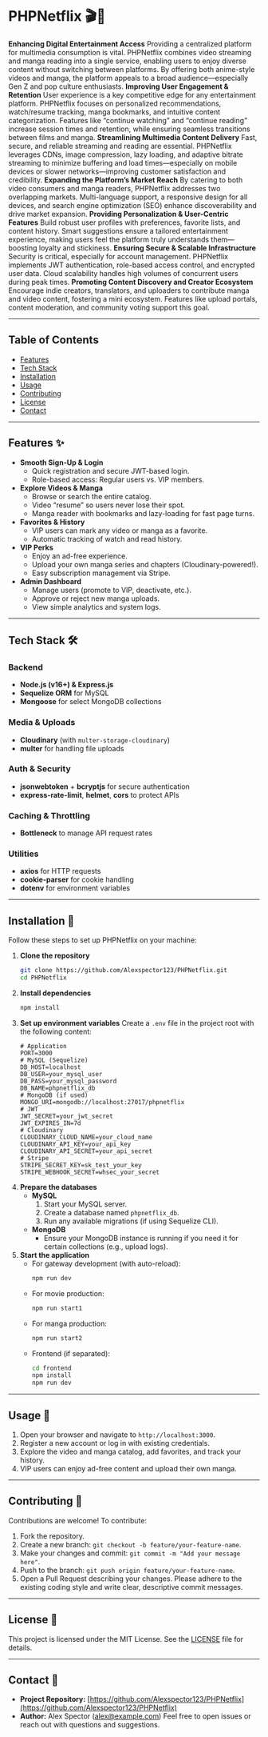 # PHPNetflix 🎬📖

**Enhancing Digital Entertainment Access**
Providing a centralized platform for multimedia consumption is vital. PHPNetflix combines video streaming and manga reading into a single service, enabling users to enjoy diverse content without switching between platforms. By offering both anime-style videos and manga, the platform appeals to a broad audience—especially Gen Z and pop culture enthusiasts.
**Improving User Engagement & Retention**
User experience is a key competitive edge for any entertainment platform. PHPNetflix focuses on personalized recommendations, watch/resume tracking, manga bookmarks, and intuitive content categorization. Features like “continue watching” and “continue reading” increase session times and retention, while ensuring seamless transitions between films and manga.
**Streamlining Multimedia Content Delivery**
Fast, secure, and reliable streaming and reading are essential. PHPNetflix leverages CDNs, image compression, lazy loading, and adaptive bitrate streaming to minimize buffering and load times—especially on mobile devices or slower networks—improving customer satisfaction and credibility.
**Expanding the Platform’s Market Reach**
By catering to both video consumers and manga readers, PHPNetflix addresses two overlapping markets. Multi-language support, a responsive design for all devices, and search engine optimization (SEO) enhance discoverability and drive market expansion.
**Providing Personalization & User-Centric Features**
Build robust user profiles with preferences, favorite lists, and content history. Smart suggestions ensure a tailored entertainment experience, making users feel the platform truly understands them—boosting loyalty and stickiness.
**Ensuring Secure & Scalable Infrastructure**
Security is critical, especially for account management. PHPNetflix implements JWT authentication, role-based access control, and encrypted user data. Cloud scalability handles high volumes of concurrent users during peak times.
**Promoting Content Discovery and Creator Ecosystem**
Encourage indie creators, translators, and uploaders to contribute manga and video content, fostering a mini ecosystem. Features like upload portals, content moderation, and community voting support this goal.

---

## Table of Contents
* [Features](#features-✨)
* [Tech Stack](#tech-stack-🛠️)
* [Installation](#installation-🚀)
* [Usage](#usage-🎉)
* [Contributing](#contributing-🙌)
* [License](#license-📄)
* [Contact](#contact-🤝)

---

## Features ✨
* **Smooth Sign-Up & Login**
  * Quick registration and secure JWT-based login.
  * Role-based access: Regular users vs. VIP members.
* **Explore Videos & Manga**
  * Browse or search the entire catalog.
  * Video “resume” so users never lose their spot.
  * Manga reader with bookmarks and lazy-loading for fast page turns.
* **Favorites & History**
  * VIP users can mark any video or manga as a favorite.
  * Automatic tracking of watch and read history.
* **VIP Perks**
  * Enjoy an ad-free experience.
  * Upload your own manga series and chapters (Cloudinary-powered!).
  * Easy subscription management via Stripe.
* **Admin Dashboard**
  * Manage users (promote to VIP, deactivate, etc.).
  * Approve or reject new manga uploads.
  * View simple analytics and system logs.

---

## Tech Stack 🛠️
### Backend
* **Node.js (v16+) & Express.js**
* **Sequelize ORM** for MySQL
* **Mongoose** for select MongoDB collections
### Media & Uploads
* **Cloudinary** (with `multer-storage-cloudinary`)
* **multer** for handling file uploads
### Auth & Security
* **jsonwebtoken** + **bcryptjs** for secure authentication
* **express-rate-limit**, **helmet**, **cors** to protect APIs
### Caching & Throttling
* **Bottleneck** to manage API request rates
### Utilities
* **axios** for HTTP requests
* **cookie-parser** for cookie handling
* **dotenv** for environment variables

---

## Installation 🚀
Follow these steps to set up PHPNetflix on your machine:
1. **Clone the repository**
   ```bash
   git clone https://github.com/Alexspector123/PHPNetflix.git
   cd PHPNetflix
   ```
2. **Install dependencies**
   ```bash
   npm install
   ```
3. **Set up environment variables**
   Create a `.env` file in the project root with the following content:
   ```env
   # Application
   PORT=3000
   # MySQL (Sequelize)
   DB_HOST=localhost
   DB_USER=your_mysql_user
   DB_PASS=your_mysql_password
   DB_NAME=phpnetflix_db
   # MongoDB (if used)
   MONGO_URI=mongodb://localhost:27017/phpnetflix
   # JWT
   JWT_SECRET=your_jwt_secret
   JWT_EXPIRES_IN=7d
   # Cloudinary
   CLOUDINARY_CLOUD_NAME=your_cloud_name
   CLOUDINARY_API_KEY=your_api_key
   CLOUDINARY_API_SECRET=your_api_secret
   # Stripe
   STRIPE_SECRET_KEY=sk_test_your_key
   STRIPE_WEBHOOK_SECRET=whsec_your_secret
   ```
4. **Prepare the databases**
   * **MySQL**
     1. Start your MySQL server.
     2. Create a database named `phpnetflix_db`.
     3. Run any available migrations (if using Sequelize CLI).
   * **MongoDB**
     * Ensure your MongoDB instance is running if you need it for certain collections (e.g., upload logs).
5. **Start the application**
   * For gateway development (with auto-reload):
     ```bash
     npm run dev
     ```
   * For movie production:
     ```bash
     npm run start1
     ```
   * For manga production:
     ```bash
     npm run start2
     ```
   * Frontend (if separated):
     ```bash
     cd frontend
     npm install
     npm run dev
     ```

---

## Usage 🎉
1. Open your browser and navigate to `http://localhost:3000`.
2. Register a new account or log in with existing credentials.
3. Explore the video and manga catalog, add favorites, and track your history.
4. VIP users can enjoy ad-free content and upload their own manga.

---

## Contributing 🙌
Contributions are welcome! To contribute:
1. Fork the repository.
2. Create a new branch: `git checkout -b feature/your-feature-name`.
3. Make your changes and commit: `git commit -m "Add your message here"`.
4. Push to the branch: `git push origin feature/your-feature-name`.
5. Open a Pull Request describing your changes.
Please adhere to the existing coding style and write clear, descriptive commit messages.

---

## License 📄
This project is licensed under the MIT License. See the [LICENSE](LICENSE) file for details.

---

## Contact 🤝
* **Project Repository:** [https://github.com/Alexspector123/PHPNetflix](https://github.com/Alexspector123/PHPNetflix)
* **Author:** Alex Spector ([alex@example.com](mailto:alex@example.com))
Feel free to open issues or reach out with questions and suggestions.
